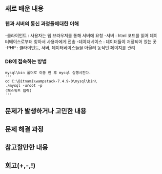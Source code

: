 ## 새로 배운 내용
### 웹과 서버의 통신 과정들에대한 이해
-클라이언트 : 사용자는 웹 브라우저를 통해 서버에 요청
-서버 : html 코드를 읽어 데이터베이스로부터 찾아서 사용자에게 전송
-데이터베이스 : 데이터들이 저장되어 있는 곳
-PHP : 클라이언트, 서버, 데이터베이스들을 아울러 동적인 페이지를 관리
    
### DB에 접속하는 방법
    mysql\bin 폴더로 이동 한 후 mysql 실행시킨다.
    '''
    cd C:\Bitnami\wampstack-7.4.9-0\mysql\bin\
    ./mysql -uroot -p
    (패스워드 입력)
    '''
    

## 문제가 발생하거나 고민한 내용 

## 문제 해결 과정

## 참고할만한 내용

## 회고(+,-,!)


